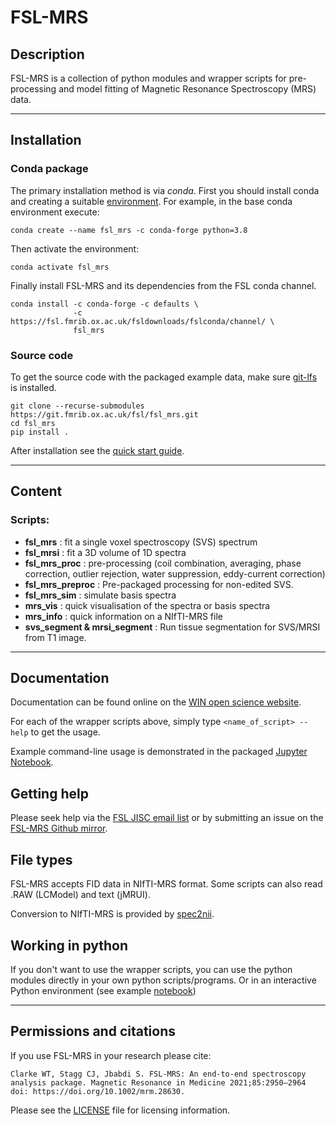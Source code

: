 # FSL-MRS


## Description

FSL-MRS is a collection of python modules and wrapper scripts for pre-processing and model fitting of Magnetic Resonance Spectroscopy (MRS) data.

---
## Installation 

### Conda package
The primary installation method is via _conda_. First you should install conda and creating  a suitable [environment](https://docs.conda.io/projects/conda/en/latest/user-guide/tasks/manage-environments.html). For example, in the base conda environment execute: 

    conda create --name fsl_mrs -c conda-forge python=3.8

Then activate the environment:
    
    conda activate fsl_mrs


Finally install FSL-MRS and its dependencies from the FSL conda channel.

    conda install -c conda-forge -c defaults \
                  -c https://fsl.fmrib.ox.ac.uk/fsldownloads/fslconda/channel/ \
                  fsl_mrs

### Source code

To get the source code with the packaged example data, make sure [git-lfs](https://git-lfs.github.com/) is installed.

    git clone --recurse-submodules https://git.fmrib.ox.ac.uk/fsl/fsl_mrs.git
    cd fsl_mrs
    pip install .


After installation see the [quick start guide](https://open.win.ox.ac.uk/pages/fsl/fsl_mrs/quick_start.html).

---

## Content

### Scripts:

- **fsl\_mrs**
: fit a single voxel spectroscopy (SVS) spectrum 
- **fsl\_mrsi**
: fit a 3D volume of 1D spectra 
- **fsl\_mrs\_proc**
: pre-processing (coil combination, averaging, phase correction, outlier rejection, water suppression, eddy-current correction) 
- **fsl\_mrs\_preproc**
: Pre-packaged processing for non-edited SVS. 
- **fsl\_mrs\_sim**
: simulate basis spectra
- **mrs_vis**
: quick visualisation of the spectra or basis spectra
- **mrs_info**
: quick information on a NIfTI-MRS file
- **svs_segment & mrsi_segment**
: Run tissue segmentation for SVS/MRSI from T1 image.

---

## Documentation

Documentation can be found online on the [WIN open science website](https://open.win.ox.ac.uk/pages/fsl/fsl_mrs/).

For each of the wrapper scripts above, simply type `<name_of_script> --help` to get the usage.

Example command-line usage is demonstrated in the packaged [Jupyter Notebook](https://git.fmrib.ox.ac.uk/saad/fsl_mrs/-/blob/master/example_usage/Example%20SVS%20processing%20-%20command-line.ipynb.).

## Getting help
Please seek help via the [FSL JISC email list](mailto:FSL@JISCMAIL.AC.UK) or by submitting an issue on the [FSL-MRS Github mirror](https://github.com/wexeee/fsl_mrs/issues).

## File types

FSL-MRS accepts FID data in NIfTI-MRS format. Some scripts can also read .RAW (LCModel) and text (jMRUI).

Conversion to NIfTI-MRS is provided by [spec2nii](https://github.com/wexeee/spec2nii).

## Working in python

If you don't want to use the wrapper scripts, you can use the python modules directly in your own python scripts/programs. Or in an interactive Python environment (see example [notebook](https://git.fmrib.ox.ac.uk/saad/fsl_mrs/-/blob/master/example_usage/Example%20SVS%20processing%20-%20interactive%20notebook.ipynb)) 

---

## Permissions and citations

If you use FSL-MRS in your research please cite:

    Clarke WT, Stagg CJ, Jbabdi S. FSL-MRS: An end-to-end spectroscopy analysis package. Magnetic Resonance in Medicine 2021;85:2950–2964 doi: https://doi.org/10.1002/mrm.28630.


Please see the [LICENSE](https://git.fmrib.ox.ac.uk/saad/fsl_mrs/-/blob/master/LICENSE) file for licensing information.




